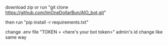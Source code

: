 download zip
or
run "git clone https://github.com/ImOneDollarBun/AIO_bot.git"

then
run "pip install -r requirements.txt"

change .env file
"TOKEN = <here's your bot token>"
admin's id change like same way
